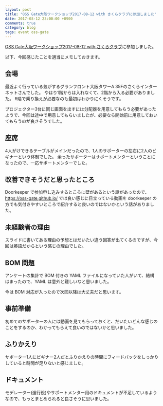 ```yaml
---
layout: post
title: "OSS Gate大阪ワークショップ2017-08-12 with さくらクラブに参加しました"
date: 2017-08-12 23:00:00 +0900
comments: true
category: blog
tags: event oss-gate
---
```

[OSS Gate大阪ワークショップ2017-08-12 with さくらクラブ](https://oss-gate.doorkeeper.jp/events/63163)に参加しました。

<!--more-->

以下、今回感じたことを適当にメモしておきます。

## 会場

最近よく行っている気がするグランフロント大阪タワーA 35Fのさくらインターネットさんでした。
やはり1階からは入れなくて、2階から入る必要がありました。
9階で乗り換えが必要なのも最初はわかりにくそうです。

プロジェクター3台に同じ画面を出すには分配器を用意してもらう必要があったようで、今回は途中で用意してもらいましたが、必要なら開始前に用意しておいてもらうのが良さそうでした。

## 座席

4人がけできるテーブルがメインだったので、1人のサポーターの左右に2人のビギナーという体制でした。
余ったサポーターはサポートメンターということになったので、一応サポートメンターでした。

## 改善できそうだと思ったところ

Doorkeeper で参加申し込みするところに壁があるという話があったので、 <https://oss-gate.github.io/> では良い感じに目立っている動画を doorkeeper の方でも気付きやすいところで紹介すると良いのではないかという話がありました。

## 未経験者の理由

スライドに書いてある理由の予想とはだいたい違う回答が出てくるのですが、今回は英語だからという感じの理由でした。

## BOM 問題

アンケートの集計で BOM 付きの YAML ファイルになっていた人がいて、結構はまったので、YAML は意外と難しいなと思いました。

今は BOM 対応が入ったので次回以降は大丈夫だと思います。

## 事前準備

初めてのサポーターの人には動画を見てもらっておくと、だいたいどんな感じのことをするのか、わかってもらえて良いのではないかと思いました。

## ふりかえり

サポーター1人にビギナー2人だとふりかえりの時間にフィードバックをしっかりしていると時間が足りないと感じました。

## ドキュメント

モデレーター(進行役)やサポートメンター用のドキュメントが不足しているようなので、もっとまとめられると良さそうに思いました。
